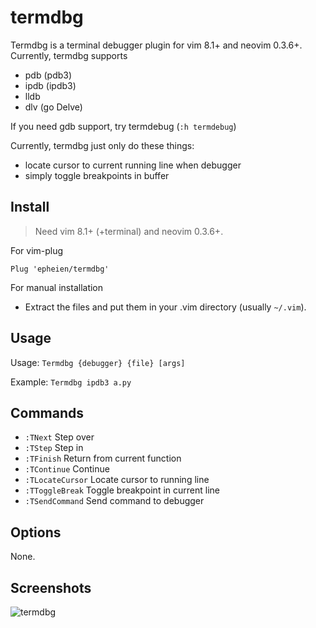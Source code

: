 # termdbg

Termdbg is a terminal debugger plugin for vim 8.1+ and neovim 0.3.6+.  
Currently, termdbg supports
- pdb (pdb3)
- ipdb (ipdb3)
- lldb
- dlv (go Delve)

If you need gdb support, try termdebug (`:h termdebug`)

Currently, termdbg just only do these things:
- locate cursor to current running line when debugger
- simply toggle breakpoints in buffer

## Install

> Need vim 8.1+ (+terminal) and neovim 0.3.6+.

For vim-plug

```viml
Plug 'epheien/termdbg'
```

For manual installation

- Extract the files and put them in your .vim directory
  (usually `~/.vim`).

## Usage

Usage: `Termdbg {debugger} {file} [args]`

Example: `Termdbg ipdb3 a.py`

## Commands

- `:TNext` Step over
- `:TStep` Step in
- `:TFinish` Return from current function
- `:TContinue` Continue
- `:TLocateCursor` Locate cursor to running line
- `:TToggleBreak` Toggle breakpoint in current line
- `:TSendCommand` Send command to debugger


## Options
None.

## Screenshots

![termdbg](https://raw.githubusercontent.com/epheien/termdbg/master/screenshots/dlv.png)
